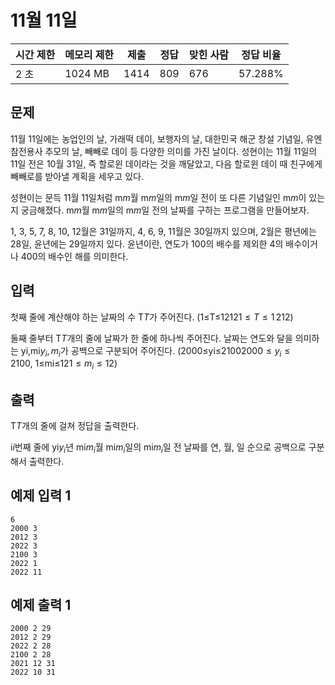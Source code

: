 [](https://www.acmicpc.net/problem/25286)

# 11월 11일

| 시간 제한 | 메모리 제한 | 제출 | 정답 | 맞힌 사람 | 정답 비율 |
| --- | --- | --- | --- | --- | --- |
| 2 초 | 1024 MB | 1414 | 809 | 676 | 57.288% |

## 문제

11월 11일에는 농업인의 날, 가래떡 데이, 보행자의 날, 대한민국 해군 창설 기념일, 유엔참전용사 추모의 날, 빼빼로 데이 등 다양한 의미를 가진 날이다. 성현이는 11월 11일의 11일 전은 10월 31일, 즉 할로윈 데이라는 것을 깨달았고, 다음 할로윈 데이 때 친구에게 빼빼로를 받아낼 계획을 세우고 있다.

성현이는 문득 11월 11일처럼 m$m$월 m$m$일의 m$m$일 전이 또 다른 기념일인 m$m$이 있는지 궁금해졌다. m$m$월 m$m$일의 m$m$일 전의 날짜를 구하는 프로그램을 만들어보자.

1, 3, 5, 7, 8, 10, 12월은 31일까지, 4, 6, 9, 11월은 30일까지 있으며, 2월은 평년에는 28일, 윤년에는 29일까지 있다. 윤년이란, 연도가 100의 배수를 제외한 4의 배수이거나 400의 배수인 해를 의미한다.

## 입력

첫째 줄에 계산해야 하는 날짜의 수 T$T$가 주어진다. (1≤T≤1212$1 \leq T \leq 1\,212$)

둘째 줄부터 T$T$개의 줄에 날짜가 한 줄에 하나씩 주어진다. 날짜는 연도와 달을 의미하는 yi,mi$y_i, m_i$가 공백으로 구분되어 주어진다. (2000≤yi≤2100$2000 \leq y_i \leq 2100$, 1≤mi≤12$1 \leq m_i \leq 12$)

## 출력

T$T$개의 줄에 걸쳐 정답을 출력한다.

i$i$번째 줄에 yi$y_i$년 mi$m_i$월 mi$m_i$일의 mi$m_i$일 전 날짜를 연, 월, 일 순으로 공백으로 구분해서 출력한다.

## 예제 입력 1

```
6
2000 3
2012 3
2022 3
2100 3
2022 1
2022 11

```

## 예제 출력 1

```
2000 2 29
2012 2 29
2022 2 28
2100 2 28
2021 12 31
2022 10 31
```
